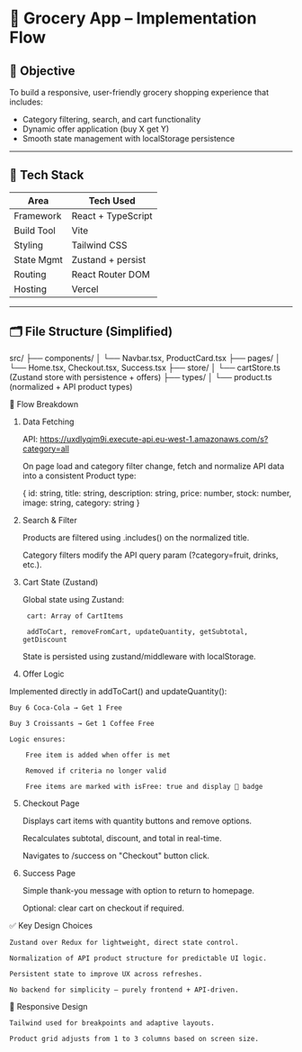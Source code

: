 # 🧩 Grocery App – Implementation Flow

## 🎯 Objective

To build a responsive, user-friendly grocery shopping experience that includes:

- Category filtering, search, and cart functionality  
- Dynamic offer application (buy X get Y)  
- Smooth state management with localStorage persistence  

---

## 🧱 Tech Stack

| Area        | Tech Used           |
|-------------|---------------------|
| Framework   | React + TypeScript  |
| Build Tool  | Vite                |
| Styling     | Tailwind CSS        |
| State Mgmt  | Zustand + persist   |
| Routing     | React Router DOM    |
| Hosting     | Vercel              |

---

## 🗂️ File Structure (Simplified)



src/
├── components/
│   └── Navbar.tsx, ProductCard.tsx
├── pages/
│   └── Home.tsx, Checkout.tsx, Success.tsx
├── store/
│   └── cartStore.ts (Zustand store with persistence + offers)
├── types/
│   └── product.ts (normalized + API product types)



🔁 Flow Breakdown

1. Data Fetching

    API: https://uxdlyqjm9i.execute-api.eu-west-1.amazonaws.com/s?category=all

    On page load and category filter change, fetch and normalize API data into a consistent Product type:

    {
      id: string,
      title: string,
      description: string,
      price: number,
      stock: number,
      image: string,
      category: string
    }

2. Search & Filter

    Products are filtered using .includes() on the normalized title.

    Category filters modify the API query param (?category=fruit, drinks, etc.).

3. Cart State (Zustand)

    Global state using Zustand:

        cart: Array of CartItems

        addToCart, removeFromCart, updateQuantity, getSubtotal, getDiscount

    State is persisted using zustand/middleware with localStorage.

4. Offer Logic

Implemented directly in addToCart() and updateQuantity():

    Buy 6 Coca-Cola → Get 1 Free

    Buy 3 Croissants → Get 1 Coffee Free

    Logic ensures:

        Free item is added when offer is met

        Removed if criteria no longer valid

        Free items are marked with isFree: true and display 🎁 badge

5. Checkout Page

    Displays cart items with quantity buttons and remove options.

    Recalculates subtotal, discount, and total in real-time.

    Navigates to /success on "Checkout" button click.

6. Success Page

    Simple thank-you message with option to return to homepage.

    Optional: clear cart on checkout if required.

✅ Key Design Choices

    Zustand over Redux for lightweight, direct state control.

    Normalization of API product structure for predictable UI logic.

    Persistent state to improve UX across refreshes.

    No backend for simplicity — purely frontend + API-driven.

📱 Responsive Design

    Tailwind used for breakpoints and adaptive layouts.

    Product grid adjusts from 1 to 3 columns based on screen size.

